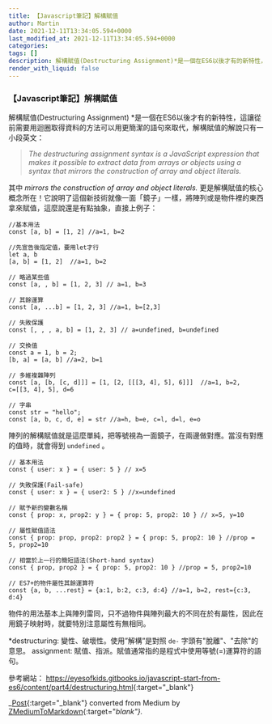 ```yaml
---
title: 【Javascript筆記】解構賦值
author: Martin
date: 2021-12-11T13:34:05.594+0000
last_modified_at: 2021-12-11T13:34:05.594+0000
categories: 
tags: []
description: 解構賦值(Destructuring Assignment)*是一個在ES6以後才有的新特性，這讓從前需要用迴圈取得資料的方法可以用更簡潔的語句來取代，解構賦值的解說只有一小段英文：
render_with_liquid: false
---
```


### 【Javascript筆記】解構賦值

解構賦值\(Destructuring Assignment\) \*是一個在ES6以後才有的新特性，這讓從前需要用迴圈取得資料的方法可以用更簡潔的語句來取代，解構賦值的解說只有一小段英文：


> _The destructuring assignment syntax is a JavaScript expression that makes it possible to extract data from arrays or objects using a syntax that mirrors the construction of array and object literals\._ 





其中 _mirrors the construction of array and object literals\._ 更是解構賦值的核心概念所在！它說明了這個新技術就像一面「鏡子」一樣，將陣列或是物件裡的東西拿來賦值，這麼說還是有點抽象，直接上例子：
```
//基本用法
const [a, b] = [1, 2] //a=1, b=2

//先宣告後指定值，要用let才行
let a, b
[a, b] = [1, 2]  //a=1, b=2

// 略過某些值
const [a, , b] = [1, 2, 3] // a=1, b=3

// 其餘運算
const [a, ...b] = [1, 2, 3] //a=1, b=[2,3]

// 失敗保護
const [, , , a, b] = [1, 2, 3] // a=undefined, b=undefined

// 交換值
const a = 1, b = 2;
[b, a] = [a, b] //a=2, b=1

// 多維複雜陣列
const [a, [b, [c, d]]] = [1, [2, [[[3, 4], 5], 6]]]  //a=1, b=2, 
c=[[3, 4], 5], d=6

// 字串
const str = "hello";
const [a, b, c, d, e] = str //a=h, b=e, c=l, d=l, e=o
```

陣列的解構賦值就是這麼單純，把等號視為一面鏡子，在兩邊做對應。當沒有對應的值時，就會得到 `undefined` 。
```
// 基本用法
const { user: x } = { user: 5 } // x=5

// 失敗保護(Fail-safe)
const { user: x } = { user2: 5 } //x=undefined

// 賦予新的變數名稱
const { prop: x, prop2: y } = { prop: 5, prop2: 10 } // x=5, y=10

// 屬性賦值語法
const { prop: prop, prop2: prop2 } = { prop: 5, prop2: 10 } //prop = 5, prop2=10

// 相當於上一行的簡短語法(Short-hand syntax)
const { prop, prop2 } = { prop: 5, prop2: 10 } //prop = 5, prop2=10

// ES7+的物件屬性其餘運算符
const {a, b, ...rest} = {a:1, b:2, c:3, d:4} //a=1, b=2, rest={c:3, d:4}
```

物件的用法基本上與陣列雷同，只不過物件與陣列最大的不同在於有屬性，因此在用鏡子映射時，就要特別注意屬性有無相同。

\*destructuring: 變性、破壞性。使用”解構”是對照 `de-` 字頭有"脫離"、"去除"的意思。
assignment: 賦值、指派。賦值通常指的是程式中使用等號\(=\)運算符的語句。

參考網站： [https://eyesofkids\.gitbooks\.io/javascript\-start\-from\-es6/content/part4/destructuring\.html](https://eyesofkids.gitbooks.io/javascript-start-from-es6/content/part4/destructuring.html){:target="_blank"}



_[Post](https://medium.com/@martin87713/javascript%E7%AD%86%E8%A8%98-%E8%A7%A3%E6%A7%8B%E8%B3%A6%E5%80%BC-8a79da112abd){:target="_blank"} converted from Medium by [ZMediumToMarkdown](https://github.com/ZhgChgLi/ZMediumToMarkdown){:target="_blank"}._
